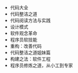 * 代码大全
* 代码整洁之道
* 代码阅读方法与实践
* 设计模式
* 软件观念革命
* 程序员软技能
* 重构：改善代码
* 代码整洁之道姐妹篇
* 构建之法：软件工程
* 程序员修炼之道，从小工到专家
